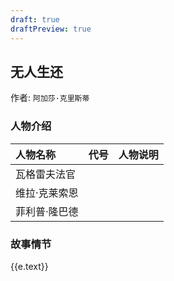```yaml
---
draft: true
draftPreview: true
---
```


<script setup>
import {data} from './data/无人生还.data.js'
</script>

## 无人生还

作者: `阿加莎·克里斯蒂`

### 人物介绍

|人物名称|代号|人物说明|
|:---|---|:---|
| 瓦格雷夫法官 |  |  |
| 维拉·克莱索恩 |  |  |
| 菲利普·隆巴德 |  |  |

### 故事情节

<timeline class='timeline'>
  <timeline-item
    v-for="e in data"
    :timestamp="e.timestamp"
    :type="e.type"
    :size="e.size"
    :hollow="true"
    placement="top">
    {{e.text}}
  </timeline-item>
</timeline>